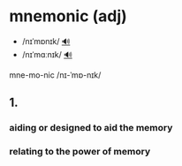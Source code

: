 # mnemonic (adj)

- /nɪˈmɒnɪk/ [🔊](https://www.oxfordlearnersdictionaries.com/media/english/uk_pron/m/mne/mnemo/mnemonic__gb_1.mp3)
- /nɪˈmɑːnɪk/ [🔊](https://www.oxfordlearnersdictionaries.com/media/english/us_pron/m/mne/mnemo/mnemonic__us_1.mp3)

mne-mo-nic /nɪ-ˈmɒ-nɪk/

## 1.

### aiding or designed to aid the memory

### relating to the power of memory
